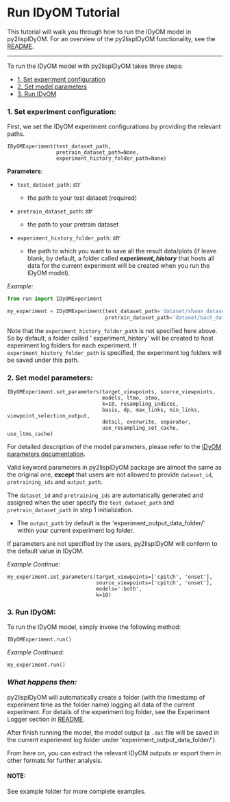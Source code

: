 # Run IDyOM Tutorial

This tutorial will walk you through how to run the IDyOM model in py2lispIDyOM. For an overview of the py2lispIDyOM
functionality, see the [README](README.md).

---
To run the IDyOM model with py2lispIDyOM takes three steps:

- [1. Set experiment configuration](#1-set-experiment-configuration)
- [2. Set model parameters](#2-set-model-parameters)
- [3. Run IDyOM](#3-run-idyom)

### 1. Set experiment configuration:

First, we set the IDyOM experiment configurations by providing the relevant paths.

```python3
IDyOMExperiment(test_dataset_path,
                pretrain_dataset_path=None,
                experiment_history_folder_path=None)
```

**Parameters**:

- `test_dataset_path`: _str_
    - the path to your test dataset (required)


- `pretrain_dataset_path`: _str_
    - the path to your pretrain dataset


- `experiment_history_folder_path`: _str_
    - the path to which you want to save all the result data/plots
      (if leave blank, by default, a folder called **_experiment_history_** that hosts all data for the current
      experiment will be created when you run the IDyOM model).

_Example:_

```python
from run import IDyOMExperiment

my_experiment = IDyOMExperiment(test_dataset_path='dataset/shanx_dataset/',
                                pretrain_dataset_path='dataset/bach_dataset/')
```

Note that the `experiment_history_folder_path` is not specified here above. So by default, a folder called '
experiment_history' will be created to host experiment log folders for each experiment.
If `experiment_history_folder_path`
is specified, the experiment log folders will be saved under this path.

### 2. Set model parameters:

```python3
IDyOMExperiment.set_parameters(target_viewpoints, source_viewpoints,
                               models, ltmo, stmo,
                               k=10, resampling_indices,
                               basis, dp, max_links, min_links, viewpoint_selection_output,
                               detail, overwrite, separator,
                               use_resampling_set_cache, use_ltms_cache)

```

For detailed description of the model parameters, please refer to
the [IDyOM parameters documentation](https://github.com/mtpearce/idyom/wiki/IDyOM-Parameters).

Valid keyword parameters in py2lispIDyOM package are almost the same as the original one, **except** that users are not
allowed to provide `dataset_id`, `pretraining_ids` and `output_path`.

The `dataset_id` and `pretraining_ids` are automatically generated and assigned when the user specify
the `test_dataset_path` and `pretrain_dataset_path` in step 1 initialization.

- The `output_path` by default is the 'experiment_output_data_folder/' within your current experiment log folder.

If parameters are not specified by the users, py2lispIDyOM will conform to the default value in IDyOM.

_Example Continue_:

```python3
my_experiment.set_parameters(target_viewpoints=['cpitch', 'onset'],
                             source_viewpoints=['cpitch', 'onset'],
                             models=':both',
                             k=10)
```

### 3. Run IDyOM:

To run the IDyOM model, simply invoke the following method:

```python3
IDyOMExperiment.run()
```

_Example Continued:_

```python3
my_experiment.run()
```

### **_What happens then:_**

py2lispIDyOM will automatically create a folder
(with the timestamp of experiment time as the folder name) logging all data of the current experiment. For details of
the experiment log folder, see the Experiment Logger section in [README](README.md).

After finish running the model, the model output (a `.dat` file will be saved in the current experiment log folder under
'experiment_output_data_folder/').

From here on, you can extract the relevant IDyOM outputs or export them in other formats for further analysis.

#### NOTE:

See example folder for more complete examples.
